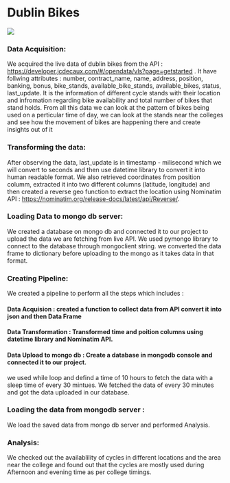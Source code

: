 # Dublin Bikes

![](https://seda.college/blog/wp-content/uploads/2018/10/dublin-bikes-1.jpg)

### Data Acquisition:

We acquired the live data of dublin bikes from the API : https://developer.jcdecaux.com/#/opendata/vls?page=getstarted .
It have follwing attributes : number, contract_name, name, address, position, banking, bonus, bike_stands, available_bike_stands, available_bikes, status, last_update.
It is the information of different cycle stands with their location and infromation regarding bike availability and total number of bikes that stand holds.
From all this data we can look at the pattern of bikes being used on a perticular time of day, we can look at the stands near the colleges and see how the movement of bikes are happening there and create insights out of it
 
### Transforming the data:

After observing the data, last_update is in timestamp - milisecond which we will convert to seconds and then use datetime library to convert it into human readable format.
We also retrieved coordinates from position columm, extracted it into two different columns (latitude, longitude) and then created a reverse geo function to extract the location using Nominatim API : https://nominatim.org/release-docs/latest/api/Reverse/.

### Loading Data to mongo db server:

We created a database on mongo db and connected it to our project to upload the data we are fetching from live API. We used pymongo library to connect to the database through mongoclient string. we converted the data frame to dictionary before uploading to the mongo as it takes data in that format.

### Creating Pipeline:

We created a pipeline to perform all the steps which includes : 

#### Data Acquision : created a function to collect data from API convert it into json and then Data Frame
#### Data Transformation : Transformed time and poition columns using datetime library and Nominatim API.
#### Data Upload to mongo db : Create a database in mongodb console and connected it to our project.

we used while loop and defind a time of 10 hours to fetch the data with a sleep time of every 30 mintues. We fetched the data of every 30 minutes and got the data uploaded in our database.

### Loading the data from mongodb server : 

We load the saved data from mongo db server and performed Analysis.

### Analysis:

We checked out the availablility of cycles in different locations and the area near the college and found out that the cycles are mostly used during Afternoon and evening time as per college timings.
